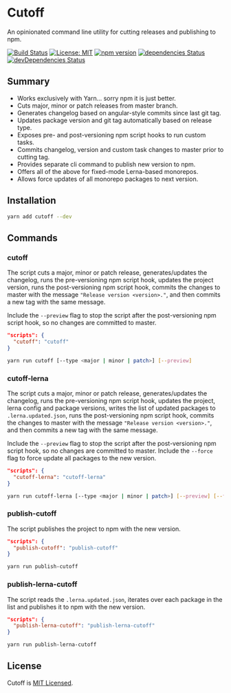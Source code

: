 # Cutoff

An opinionated command line utility for cutting releases and publishing to npm.

[![Build Status](https://travis-ci.org/bad-batch/cutoff.svg?branch=master)](https://travis-ci.org/bad-batch/cutoff)
[![License: MIT](https://img.shields.io/badge/License-MIT-yellow.svg)](LICENSE)
[![npm version](https://badge.fury.io/js/cutoff.svg)](https://badge.fury.io/js/cutoff)
[![dependencies Status](https://david-dm.org/bad-batch/cutoff/status.svg)](https://david-dm.org/bad-batch/cutoff)
[![devDependencies Status](https://david-dm.org/bad-batch/cutoff/dev-status.svg)](https://david-dm.org/bad-batch/cutoff?type=dev)

## Summary

* Works exclusively with Yarn... sorry npm it is just better.
* Cuts major, minor or patch releases from master branch.
* Generates changelog based on angular-style commits since last git tag.
* Updates package version and git tag automatically based on release type.
* Exposes pre- and post-versioning npm script hooks to run custom tasks.
* Commits changelog, version and custom task changes to master prior to cutting tag.
* Provides separate cli command to publish new version to npm.
* Offers all of the above for fixed-mode Lerna-based monorepos.
* Allows force updates of all monorepo packages to next version.

## Installation

```bash
yarn add cutoff --dev
```

## Commands

### cutoff

The script cuts a major, minor or patch release, generates/updates the changelog, runs the pre-versioning
npm script hook, updates the project version, runs the post-versioning npm script hook, commits the changes to master
with the message `"Release version <version>."`, and then commits a new tag with the same message.

Include the `--preview` flag to stop the script after the post-versioning npm script hook, so no changes are
committed to master.

```json
"scripts": {
  "cutoff": "cutoff"
}
```

```bash
yarn run cutoff [--type <major | minor | patch>] [--preview]
```

### cutoff-lerna

The script cuts a major, minor or patch release, generates/updates the changelog, runs the pre-versioning npm script
hook, updates the project, lerna config and package versions, writes the list of updated packages to
`.lerna.updated.json`, runs the post-versioning npm script hook, commits the changes to master with the message
`"Release version <version>."`, and then commits a new tag with the same message.

Include the `--preview` flag to stop the script after the post-versioning npm script hook, so no changes are
committed to master. Include the `--force` flag to force update all packages to the new version.

```json
"scripts": {
  "cutoff-lerna": "cutoff-lerna"
}
```

```bash
yarn run cutoff-lerna [--type <major | minor | patch>] [--preview] [--force]
```

### publish-cutoff

The script publishes the project to npm with the new version.

```json
"scripts": {
  "publish-cutoff": "publish-cutoff"
}
```

```bash
yarn run publish-cutoff
```

### publish-lerna-cutoff

The script reads the `.lerna.updated.json`, iterates over each package in the list and publishes it to npm with the
new version.

```json
"scripts": {
  "publish-lerna-cutoff": "publish-lerna-cutoff"
}
```

```bash
yarn run publish-lerna-cutoff
```

## License

Cutoff is [MIT Licensed](LICENSE).
